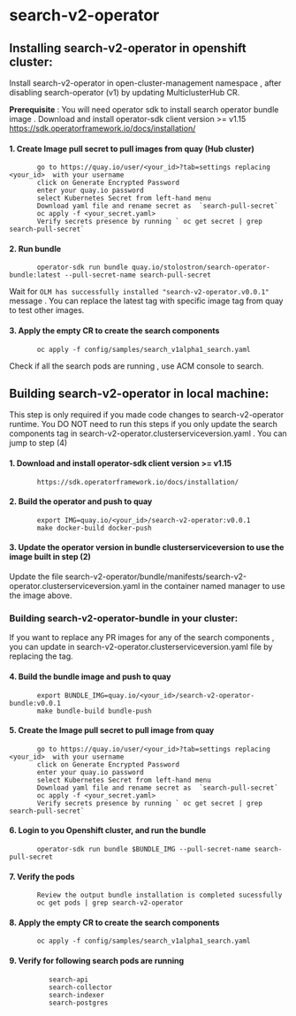 # search-v2-operator

## Installing search-v2-operator in openshift cluster:
Install search-v2-operator in open-cluster-management namespace , after disabling search-operator (v1) by updating MulticlusterHub CR.

   **Prerequisite** :  You will need operator sdk to install search operator bundle image . Download and install operator-sdk client version  >= v1.15
           https://sdk.operatorframework.io/docs/installation/

   #### 1. Create Image pull secret to pull images from quay (Hub cluster)
           go to https://quay.io/user/<your_id>?tab=settings replacing <your_id>  with your username
           click on Generate Encrypted Password
           enter your quay.io password
           select Kubernetes Secret from left-hand menu
           Download yaml file and rename secret as  `search-pull-secret`
           oc apply -f <your_secret.yaml>
           Verify secrets presence by running ` oc get secret | grep search-pull-secret`

   #### 2. Run bundle
           operator-sdk run bundle quay.io/stolostron/search-operator-bundle:latest --pull-secret-name search-pull-secret

   Wait for `OLM has successfully installed "search-v2-operator.v0.0.1"` message .
   You can replace the latest tag with specific image tag from quay to test other images.


   #### 3. Apply the empty CR to create the search components
           oc apply -f config/samples/search_v1alpha1_search.yaml

   Check if all the search pods are running , use ACM console to search.






## Building search-v2-operator in local machine:

This step is only required if you made code changes to search-v2-operator runtime. You DO NOT need to run this steps if you only update the search components tag in search-v2-operator.clusterserviceversion.yaml . You can jump to step (4)

   #### 1. Download and install operator-sdk client version  >= v1.15
           https://sdk.operatorframework.io/docs/installation/

   #### 2. Build the operator and push to quay 
           export IMG=quay.io/<your_id>/search-v2-operator:v0.0.1
           make docker-build docker-push   

   #### 3. Update the operator version in bundle clusterserviceversion to use the image built in step (2)
   Update the file search-v2-operator/bundle/manifests/search-v2-operator.clusterserviceversion.yaml in the container named manager to use the image above.





### **Building search-v2-operator-bundle in your cluster:**

If you want to replace any PR images for any of the search components , you can update in search-v2-operator.clusterserviceversion.yaml file by replacing the tag.

   #### 4. Build the bundle image and push to quay
           export BUNDLE_IMG=quay.io/<your_id>/search-v2-operator-bundle:v0.0.1
           make bundle-build bundle-push 

   #### 5. Create the Image pull secret to pull image from quay
           go to https://quay.io/user/<your_id>?tab=settings replacing <your_id>  with your username
           click on Generate Encrypted Password
           enter your quay.io password
           select Kubernetes Secret from left-hand menu  
           Download yaml file and rename secret as  `search-pull-secret`
           oc apply -f <your_secret.yaml>
           Verify secrets presence by running ` oc get secret | grep search-pull-secret`
           

   #### 6. Login to you Openshift cluster, and run the bundle
           operator-sdk run bundle $BUNDLE_IMG --pull-secret-name search-pull-secret

   #### 7. Verify the pods
           Review the output bundle installation is completed sucessfully
           oc get pods | grep search-v2-operator


   #### 8. Apply the empty CR to create the search components
           oc apply -f config/samples/search_v1alpha1_search.yaml

   ####  9. Verify for following search pods are running
              search-api
              search-collector
              search-indexer
              search-postgres
                       
                         
                  
